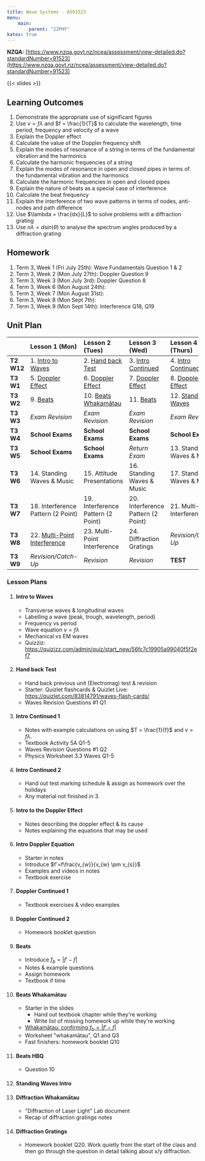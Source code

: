 ```yaml
---
title: Wave Systems - AS91523
menu:
    main:
        parent: "12PHY"
katex: true
---
```


__NZQA:__ [https://www.nzqa.govt.nz/ncea/assessment/view-detailed.do?standardNumber=91523](https://www.nzqa.govt.nz/ncea/assessment/view-detailed.do?standardNumber=91523)

{{< slides >}}

## Learning Outcomes

1. Demonstrate the appropriate use of significant figures
2. Use $v=f \lambda$ and $f = \frac{1}{T}$ to calculate the wavelength, time period, frequency and velocity of a wave
3. Explain the Doppler effect
4. Calculate the value of the Doppler frequency shift
5. Explain the modes of resonance of a string in terms of the fundamental vibration and the harmonics
6. Calculate the harmonic frequencies of a string
7. Explain the modes of resonance in open and closed pipes in terms of the fundamental vibration and the harmonics
8. Calculate the harmonic frequencies in open and closed pipes
9. Explain the nature of beats as a special case of interference
10. Calculate the beat frequency
11. Explain the interference of two wave patterns in terms of nodes, anti-nodes and path difference
12. Use $\lambda = \frac{dx}{L}$ to solve problems with a diffraction grating
13. Use $n\lambda = dsin(\theta)$ to analyse the spectrum angles produced by a diffraction grating

## Homework

1. Term 3, Week 1 (Fri July 25th): Wave Fundamentals Question 1 & 2
2. Term 3, Week 2 (Mon July 27th): Doppler Question 9
3. Term 3, Week 3 (Mon July 3rd): Doppler Question 8
4. Term 3, Week 6 (Mon August 24th): 
5. Term 3, Week 7 (Mon August 31st): 
6. Term 3, Week 8 (Mon Sept 7th): 
7. Term 3, Week 9 (Mon Sept 14th): Interference Q18, Q19  

## Unit Plan

|            | Lesson 1 (Mon)                                          | Lesson 2 (Tues)                              | Lesson 3 (Wed)                            | Lesson 4 (Thurs)                            |
|:-----------|:--------------------------------------------------------|:---------------------------------------------|:------------------------------------------|:--------------------------------------------|
| __T2 W12__ | 1. [Intro to Waves](#intro-to-waves)                    | 2. [Hand back Test](#hand-back-test)         | 3. [Intro Continued](#intro-continued-1)  | 4. [Intro Continued](#intro-continued-2)    |
| __T3 W1__  | 5. [Doppler Effect](#intro-to-the-doppler-effect)       | 6. [Doppler Effect](#intro-doppler-equation) | 7. [Doppler Effect](#doppler-continued-1) | 8. [Doppler Effect](#doppler-continued-2)   |
| __T3 W2__  | 9. [Beats](#beats)                                      | 10. [Beats Whakamātau](#beats-whakamātau)    | 11. [Beats](#beats-hbq)                   | 12. [Standing Waves](#standing-waves-intro) |
| __T3 W3__  | _Exam Revision_                                         | _Exam Revision_                              | _Exam Revision_                           | _Exam Revision_                             |
| __T3 W4__  | __School Exams__                                        | __School Exams__                             | __School Exams__                          | __School Exams__                            |
| __T3 W5__  | __School Exams__                                        | __School Exams__                             | _Return Exam_                             | 13. Standing Waves & Music                  |
| __T3 W6__  | 14. Standing Waves & Music                              | 15. Attitude Presentations                   | 16. Standing Waves & Music                | 17. Standing Waves & Music                  |
| __T3 W7__  | 18. Interference Pattern (2 Point)                      | 19. Interference Pattern (2 Point)           | 20. Interference Pattern (2 Point)        | 21. Multi-Point Interference                |
| __T3 W8__  | 22. [Multi-Point Interference](#diffraction-whakamātau) | 23. Multi-Point Interference                 | 24. Diffraction Gratings                  | _Revision/Catch-Up_                         |
| __T3 W9__  | _Revision/Catch-Up_                                     | _Revision_                                   | _Revision_                                | __TEST__                                    |

### Lesson Plans

1. #### Intro to Waves
    - Transverse waves & longitudinal waves
    - Labelling a wave (peak, trough, wavelength, period)
    - Frequency vs period
    - Wave equation $v=f\lambda$
    - Mechanical vs EM waves
    - Quizziz: https://quizizz.com/admin/quiz/start_new/56fc7c19905a99040f5f2ef7
2. #### Hand back Test
    - Hand back previous unit (Electromag) test & revision
    - Starter: Quizlet flashcards & Quizlet Live: https://quizlet.com/83814791/waves-flash-cards/
    - Waves Revision Questions #1 Q1
3. #### Intro Continued 1
    - Notes with example calculations on using $T = \frac{1}{f}$ and $v=f\lambda$.
    - Textbook Activity 5A Q1-5
    - Waves Revision Questions #1 Q2
    - Physics Worksheet 3.3 Waves Q1-5
4. #### Intro Continued 2
    - Hand out test marking schedule & assign as homework over the holidays
    - Any material not finished in 3.
5. #### Intro to the Doppler Effect
    - Notes describing the doppler effect & its cause
    - Notes explaining the equations that may be used
6. #### Intro Doppler Equation
    - Starter in notes
    - Introduce $f'=f\frac{v_{w}}{v_{w} \pm v_{s}}$
    - Examples and videos in notes
    - Textbook exercise
7. #### Doppler Continued 1
    - Textbook exercises & video examples
8. #### Doppler Continued 2
    - Homework booklet question 
9. #### Beats
    - Introduce $f_{b} = | f' - f |$
    - Notes & example questions
    - Assign homework
    - Textbook if time
10. #### Beats Whakamātau
    - Starter in the slides
        - Hand out textbook chapter while they're working
        - Write list of missing homework up while they're working
    - [Whakamātau: confirming $f_{b} = | f' - f |$](https://docs.google.com/document/d/1vD8-3cC0KFPNR-J4pMgjBO_x_TgE07JR07LddT2QzfE/edit#)
    - Worksheet "whakamātau", Q1 and Q3
    - Fast finishers: homework booklet Q10
11. #### Beats HBQ
    - Question 10
12. #### Standing Waves Intro
22. #### Diffraction Whakamātau
    - "Diffraction of Laser Light" Lab document
    - Recap of diffraction gratings notes
24. #### Diffraction Gratings
    - Homework booklet Q20. Work quietly from the start of the class and then go through the question in detail talking about x/y diffraction.

